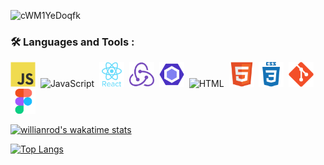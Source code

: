 
![cWM1YeDoqfk](https://user-images.githubusercontent.com/72487714/204937762-06bea86d-9deb-47dc-b382-6189df4b7515.jpg)
### :hammer_and_wrench: Languages and Tools :
<div>
  <img src="https://github.com/devicons/devicon/blob/master/icons/javascript/javascript-original.svg" title="JavaScript" alt="JavaScript" width="40" height="40"/>&nbsp;
  <img src="https://user-images.githubusercontent.com/72487714/204940707-331f028d-b140-45c4-9b57-897d071738f1.png" title="JavaScript" alt="JavaScript" width="40" height="40"/>&nbsp;
  <img src="https://github.com/devicons/devicon/blob/master/icons/react/react-original-wordmark.svg" title="React" alt="React" width="40" height="40"/>&nbsp;
  <img src="https://github.com/devicons/devicon/blob/master/icons/redux/redux-original.svg" title="Redux" alt="Redux " width="40" height="40"/>&nbsp;
  <img src="https://github.com/devicons/devicon/blob/master/icons/eslint/eslint-original.svg" title="Git" **alt="Git" width="40" height="40"/>&nbsp;
  <img src="https://user-images.githubusercontent.com/72487714/204940105-ff1fba89-4c42-4f62-aeec-aa92beeed0fd.png" title="HTML5" alt="HTML" width="40"height="40"/>&nbsp;
  <img src="https://github.com/devicons/devicon/blob/master/icons/html5/html5-original.svg" title="HTML5" alt="HTML" width="40" height="40"/>&nbsp;
  <img src="https://github.com/devicons/devicon/blob/master/icons/css3/css3-plain-wordmark.svg"  title="CSS3" alt="CSS" width="40" height="40"/>&nbsp;
  <img src="https://github.com/devicons/devicon/blob/master/icons/git/git-original.svg" title="Git" **alt="Git" width="40" height="40"/>&nbsp;
  <img src="https://github.com/devicons/devicon/blob/master/icons/figma/figma-original.svg" title="Git" **alt="Git" width="40" height="40"/>&nbsp;
  
</div>



[![willianrod's wakatime stats](https://github-readme-stats.vercel.app/api/wakatime?Kaducei)](https://github.com/anuraghazra/github-readme-stats)

[![Top Langs](https://github-readme-stats.vercel.app/api/top-langs/?username=Kaducei&layout=compact&hide=html&theme=vision-friendly-dark)](https://github.com/anuraghazra/github-readme-stats)
